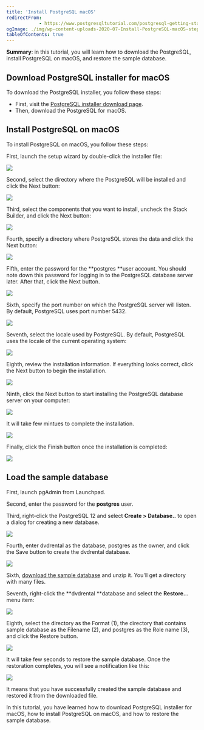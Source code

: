 ```yaml
---
title: 'Install PostgreSQL macOS'
redirectFrom: 
            - https://www.postgresqltutorial.com/postgresql-getting-started/install-postgresql-macos/
ogImage: ./img/wp-content-uploads-2020-07-Install-PostgreSQL-macOS-step-1.png
tableOfContents: true
---
```

<!-- wp:paragraph -->

**Summary**: in this tutorial, you will learn how to download the PostgreSQL, install PostgreSQL on macOS, and restore the sample database.

<!-- /wp:paragraph -->

<!-- wp:heading -->

## Download PostgreSQL installer for macOS

<!-- /wp:heading -->

<!-- wp:paragraph -->

To download the PostgreSQL installer, you follow these steps:

<!-- /wp:paragraph -->

<!-- wp:list -->

- First, visit the [PostgreSQL installer download page](https://www.enterprisedb.com/downloads/postgres-postgresql-downloads).
- Then, download the PostgreSQL for macOS.

<!-- /wp:list -->

<!-- wp:heading -->

## Install PostgreSQL on macOS

<!-- /wp:heading -->

<!-- wp:paragraph -->

To install PostgreSQL on macOS, you follow these steps:

<!-- /wp:paragraph -->

<!-- wp:paragraph -->

First, launch the setup wizard by double-click the installer file:

<!-- /wp:paragraph -->

<!-- wp:image {"id":5143,"sizeSlug":"large"} -->

![](./img/wp-content-uploads-2020-07-Install-PostgreSQL-macOS-step-1.png)

<!-- /wp:image -->

<!-- wp:paragraph -->

Second, select the directory where the PostgreSQL will be installed and click the Next button:

<!-- /wp:paragraph -->

<!-- wp:image {"id":5144,"sizeSlug":"large"} -->

![](./img/wp-content-uploads-2020-07-Install-PostgreSQL-macOS-step-2.png)

<!-- /wp:image -->

<!-- wp:paragraph -->

Third, select the components that you want to install, uncheck the Stack Builder, and click the Next button:

<!-- /wp:paragraph -->

<!-- wp:image {"id":5145,"sizeSlug":"large"} -->

![](./img/wp-content-uploads-2020-07-Install-PostgreSQL-macOS-step-3.png)

<!-- /wp:image -->

<!-- wp:paragraph -->

Fourth, specify a directory where PostgreSQL stores the data and click the Next button:

<!-- /wp:paragraph -->

<!-- wp:image {"id":5146,"sizeSlug":"large"} -->

![](./img/wp-content-uploads-2020-07-Install-PostgreSQL-macOS-step-4.png)

<!-- /wp:image -->

<!-- wp:paragraph -->

Fifth, enter the password for the **postgres **user account. You should note down this password for logging in to the PostgreSQL database server later. After that, click the Next button.

<!-- /wp:paragraph -->

<!-- wp:image {"id":5147,"sizeSlug":"large"} -->

![](./img/wp-content-uploads-2020-07-Install-PostgreSQL-macOS-step-5.png)

<!-- /wp:image -->

<!-- wp:paragraph -->

Sixth, specify the port number on which the PostgreSQL server will listen. By default, PostgreSQL uses port number 5432.

<!-- /wp:paragraph -->

<!-- wp:image {"id":5148,"sizeSlug":"large"} -->

![](./img/wp-content-uploads-2020-07-Install-PostgreSQL-macOS-step-6.png)

<!-- /wp:image -->

<!-- wp:paragraph -->

Seventh, select the locale used by PostgreSQL. By default, PostgreSQL uses the locale of the current operating system:

<!-- /wp:paragraph -->

<!-- wp:image {"id":5149,"sizeSlug":"large"} -->

![](./img/wp-content-uploads-2020-07-Install-PostgreSQL-macOS-step-7.png)

<!-- /wp:image -->

<!-- wp:paragraph -->

Eighth, review the installation information. If everything looks correct, click the Next button to begin the installation.

<!-- /wp:paragraph -->

<!-- wp:image {"id":5150,"sizeSlug":"large"} -->

![](./img/wp-content-uploads-2020-07-Install-PostgreSQL-macOS-step-8.png)

<!-- /wp:image -->

<!-- wp:paragraph -->

Ninth, click the Next button to start installing the PostgreSQL database server on your computer:

<!-- /wp:paragraph -->

<!-- wp:image {"id":5151,"sizeSlug":"large"} -->

![](./img/wp-content-uploads-2020-07-Install-PostgreSQL-macOS-step-9.png)

<!-- /wp:image -->

<!-- wp:paragraph -->

It will take few mintues to complete the installation.

<!-- /wp:paragraph -->

<!-- wp:image {"id":5152,"sizeSlug":"large"} -->

![](./img/wp-content-uploads-2020-07-Install-PostgreSQL-step-10.png)

<!-- /wp:image -->

<!-- wp:paragraph -->

Finally, click the Finish button once the installation is completed:

<!-- /wp:paragraph -->

<!-- wp:image {"id":5153,"sizeSlug":"large"} -->

![](./img/wp-content-uploads-2020-07-Install-PostgreSQL-step-11.png)

<!-- /wp:image -->

<!-- wp:heading -->

## Load the sample database

<!-- /wp:heading -->

<!-- wp:paragraph -->

First, launch pgAdmin from Launchpad.

<!-- /wp:paragraph -->

<!-- wp:paragraph -->

Second, enter the password for the **postgres** user.

<!-- /wp:paragraph -->

<!-- wp:paragraph -->

Third, right-click the PostgreSQL 12 and select **Create > Database..** to open a dialog for creating a new database.

<!-- /wp:paragraph -->

<!-- wp:image {"id":5155,"sizeSlug":"large"} -->

![](./img/wp-content-uploads-2020-07-Restore-Sample-Database-Step-1.png)

<!-- /wp:image -->

<!-- wp:paragraph -->

Fourth, enter dvdrental as the database, postgres as the owner, and click the Save button to create the dvdrental database.

<!-- /wp:paragraph -->

<!-- wp:image {"id":5156,"sizeSlug":"large"} -->

![](./img/wp-content-uploads-2020-07-Restore-Sample-Database-Step-2.png)

<!-- /wp:image -->

<!-- wp:paragraph -->

Sixth, [download the sample database](https://www.postgresqltutorial.com/postgresql-getting-started/postgresql-sample-database/) and unzip it. You'll get a directory with many files.

<!-- /wp:paragraph -->

<!-- wp:paragraph -->

Seventh, right-click the **dvdrental **database and select the **Restore...** menu item:

<!-- /wp:paragraph -->

<!-- wp:image {"id":5157,"sizeSlug":"large"} -->

![](./img/wp-content-uploads-2020-07-Restore-Sample-Database-Step-3.png)

<!-- /wp:image -->

<!-- wp:paragraph -->

Eighth, select the directory as the Format (1), the directory that contains sample database as the Filename (2), and postgres as the Role name (3), and click the Restore button.

<!-- /wp:paragraph -->

<!-- wp:image {"id":5158,"sizeSlug":"large"} -->

![](./img/wp-content-uploads-2020-07-Restore-Sample-Database-Step-4.png)

<!-- /wp:image -->

<!-- wp:paragraph -->

It will take few seconds to restore the sample database. Once the restoration completes, you will see a notification like this:

<!-- /wp:paragraph -->

<!-- wp:image {"id":5159,"sizeSlug":"large"} -->

![](./img/wp-content-uploads-2020-07-Restore-Sample-Database-Step-5.png)

<!-- /wp:image -->

<!-- wp:paragraph -->

It means that you have successfully created the sample database and restored it from the downloaded file.

<!-- /wp:paragraph -->

<!-- wp:paragraph -->

In this tutorial, you have learned how to download PostgreSQL installer for macOS, how to install PostgreSQL on macOS, and how to restore the sample database.

<!-- /wp:paragraph -->
